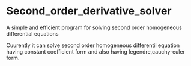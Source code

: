 # Second_order_derivative_solver
A simple and efficient program for solving second order homogeneous differential equations

Cuurently it can solve second order homogeneous differentil equation having constant coefficient form and also having legendre,cauchy-euler form.
